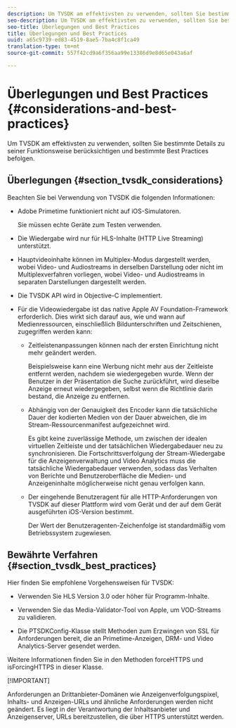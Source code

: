 ```yaml
---
description: Um TVSDK am effektivsten zu verwenden, sollten Sie bestimmte Details zu seiner Funktionsweise berücksichtigen und bestimmte Best Practices befolgen.
seo-description: Um TVSDK am effektivsten zu verwenden, sollten Sie bestimmte Details zu seiner Funktionsweise berücksichtigen und bestimmte Best Practices befolgen.
seo-title: Überlegungen und Best Practices
title: Überlegungen und Best Practices
uuid: a65c9739-ed83-4519-8ae5-7ba4c8f1ca49
translation-type: tm+mt
source-git-commit: 557f42cd9a6f356aa99e13386d9e8d65e043a6af

---
```



# Überlegungen und Best Practices {#considerations-and-best-practices}

Um TVSDK am effektivsten zu verwenden, sollten Sie bestimmte Details zu seiner Funktionsweise berücksichtigen und bestimmte Best Practices befolgen.

## Überlegungen {#section_tvsdk_considerations}

Beachten Sie bei Verwendung von TVSDK die folgenden Informationen:

* Adobe Primetime funktioniert nicht auf iOS-Simulatoren.

   Sie müssen echte Geräte zum Testen verwenden.

* Die Wiedergabe wird nur für HLS-Inhalte (HTTP Live Streaming) unterstützt.

* Hauptvideoinhalte können im Multiplex-Modus dargestellt werden, wobei Video- und Audiostreams in derselben Darstellung oder nicht im Multiplexverfahren vorliegen, wobei Video- und Audiostreams in separaten Darstellungen dargestellt werden.

* Die TVSDK API wird in Objective-C implementiert.

* Für die Videowiedergabe ist das native Apple AV Foundation-Framework erforderlich. Dies wirkt sich darauf aus, wie und wann auf Medienressourcen, einschließlich Bildunterschriften und Zeitschienen, zugegriffen werden kann:

   * Zeitleistenanpassungen können nach der ersten Einrichtung nicht mehr geändert werden.

      Beispielsweise kann eine Werbung nicht mehr aus der Zeitleiste entfernt werden, nachdem sie wiedergegeben wurde. Wenn der Benutzer in der Präsentation die Suche zurückführt, wird dieselbe Anzeige erneut wiedergegeben, selbst wenn die Richtlinie darin bestand, die Anzeige zu entfernen.

   * Abhängig von der Genauigkeit des Encoder kann die tatsächliche Dauer der kodierten Medien von der Dauer abweichen, die im Stream-Ressourcenmanifest aufgezeichnet wird.

      Es gibt keine zuverlässige Methode, um zwischen der idealen virtuellen Zeitleiste und der tatsächlichen Wiedergabedauer neu zu synchronisieren. Die Fortschrittsverfolgung der Stream-Wiedergabe für die Anzeigenverwaltung und Video Analytics muss die tatsächliche Wiedergabedauer verwenden, sodass das Verhalten von Berichte und Benutzeroberfläche die Medien- und Anzeigeninhalte möglicherweise nicht genau verfolgen kann.

   * Der eingehende Benutzeragent für alle HTTP-Anforderungen von TVSDK auf dieser Plattform wird vom Gerät und der auf dem Gerät ausgeführten iOS-Version bestimmt.

      Der Wert der Benutzeragenten-Zeichenfolge ist standardmäßig vom Betriebssystem zugewiesen.

## Bewährte Verfahren {#section_tvsdk_best_practices}

Hier finden Sie empfohlene Vorgehensweisen für TVSDK:

* Verwenden Sie HLS Version 3.0 oder höher für Programm-Inhalte.

* Verwenden Sie das Media-Validator-Tool von Apple, um VOD-Streams zu validieren.

* Die PTSDKConfig-Klasse stellt Methoden zum Erzwingen von SSL für Anforderungen bereit, die an Primetime-Anzeigen, DRM- und Video Analytics-Server gesendet werden.

Weitere Informationen finden Sie in den Methoden forceHTTPS und isForcingHTTPS in dieser Klasse.

[!IMPORTANT]

Anforderungen an Drittanbieter-Domänen wie Anzeigenverfolgungspixel, Inhalts- und Anzeigen-URLs und ähnliche Anforderungen werden nicht geändert. Es liegt in der Verantwortung der Inhaltsanbieter und Anzeigenserver, URLs bereitzustellen, die über HTTPS unterstützt werden.
